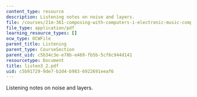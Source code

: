 ```yaml
---
content_type: resource
description: Listening notes on noise and layers.
file: /courses/21m-361-composing-with-computers-i-electronic-music-composition-spring-2008/c5b917299de7b2d4b9836922691eeaf6_listen3_2.pdf
file_type: application/pdf
learning_resource_types: []
ocw_type: OCWFile
parent_title: Listening
parent_type: CourseSection
parent_uid: c5b34c3e-e78b-e469-fb5b-5cf6c944d141
resourcetype: Document
title: listen3_2.pdf
uid: c5b91729-9de7-b2d4-b983-6922691eeaf6
---
```

Listening notes on noise and layers.


